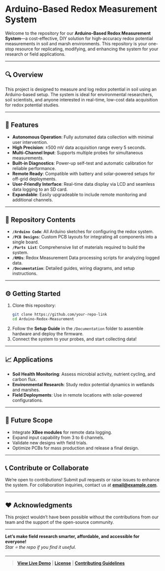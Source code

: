 # **Arduino-Based Redox Measurement System**

Welcome to the repository for our **Arduino-Based Redox Measurement System**—a cost-effective, DIY solution for high-accuracy redox potential measurements in soil and marsh environments. This repository is your one-stop resource for replicating, modifying, and enhancing the system for your research or field applications.

---

## **🔍 Overview**
This project is designed to measure and log redox potential in soil using an Arduino-based setup. The system is ideal for environmental researchers, soil scientists, and anyone interested in real-time, low-cost data acquisition for redox potential studies.

---

## **🚀 Features**
- **Autonomous Operation**: Fully automated data collection with minimal user intervention.
- **High Precision**: ±500 mV data acquisition range every 5 seconds.
- **Multi-Channel Input**: Supports multiple probes for simultaneous measurements.
- **Built-in Diagnostics**: Power-up self-test and automatic calibration for reliable performance.
- **Remote Ready**: Compatible with battery and solar-powered setups for off-grid deployments.
- **User-Friendly Interface**: Real-time data display via LCD and seamless data logging to an SD card.
- **Expandable**: Easily upgradeable to include remote monitoring and additional channels.

---

## **📁 Repository Contents**
- **`/Arduino Code`**: All Arduino sketches for configuring the redox system.
- **`/PCB Designs`**: Custom PCB layouts for integrating all components into a single board.
- **`/Parts List`**: Comprehensive list of materials required to build the system.
- **`/RMDs`**: Redox Measurement Data processing scripts for analyzing logged data.
- **`/Documentation`**: Detailed guides, wiring diagrams, and setup instructions.

---

## **⚙️ Getting Started**
1. Clone this repository:  
   ```bash
   git clone https://github.com/your-repo-link
   cd Arduino-Redox-Measurement
   ```
2. Follow the **Setup Guide** in the `/Documentation` folder to assemble hardware and deploy the firmware.
3. Connect the system to your probes, and start collecting data!

---

## **📈 Applications**
- **Soil Health Monitoring**: Assess microbial activity, nutrient cycling, and carbon flux.
- **Environmental Research**: Study redox potential dynamics in wetlands and marshes.
- **Field Deployments**: Use in remote locations with solar-powered configurations.

---

## **🎯 Future Scope**
- Integrate **XBee modules** for remote data logging.
- Expand input capability from 3 to 6 channels.
- Validate new designs with field trials.
- Optimize PCBs for mass production and release a final design.

---

## **📞 Contribute or Collaborate**
We’re open to contributions! Submit pull requests or raise issues to enhance the system. For collaboration inquiries, contact us at **[email@example.com](mailto:email@example.com)**.

---

## **❤️ Acknowledgments**
This project wouldn’t have been possible without the contributions from our team and the support of the open-source community.

---

**Let’s make field research smarter, affordable, and accessible for everyone!**  
_Star ⭐ the repo if you find it useful._  

--- 
> **[View Live Demo](https://example-link.com)** | **[License](LICENSE)** | **[Contributing Guidelines](CONTRIBUTING.md)**
